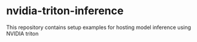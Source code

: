 # nvidia-triton-inference
This repository contains setup examples for hosting model inference using NVIDIA triton
